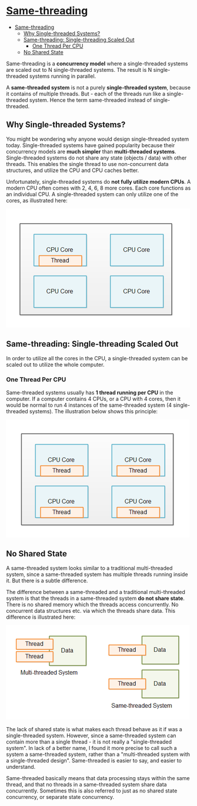 # [Same-threading](http://tutorials.jenkov.com/java-concurrency/same-threading.html)

- [Same-threading](#same-threading)
  - [Why Single-threaded Systems?](#why-single-threaded-systems)
  - [Same-threading: Single-threading Scaled Out](#same-threading-single-threading-scaled-out)
    - [One Thread Per CPU](#one-thread-per-cpu)
  - [No Shared State](#no-shared-state)

Same-threading is a **concurrency model** where a single-threaded systems are scaled out to N single-threaded systems. The result is N single-threaded systems running in parallel.

A **same-threaded system** is not a purely **single-threaded system**, because it contains of multiple threads. But - each of the threads run like a single-threaded system. Hence the term same-threaded instead of single-threaded.

## Why Single-threaded Systems?

You might be wondering why anyone would design single-threaded system today. Single-threaded systems have gained popularity because their concurrency models are **much simpler** than **multi-threaded systems**. Single-threaded systems do not share any state (objects / data) with other threads. This enables the single thread to use non-concurrent data structures, and utilize the CPU and CPU caches better.

Unfortunately, single-threaded systems do **not fully utilize modern CPUs**. A modern CPU often comes with 2, 4, 6, 8 more cores. Each core functions as an individual CPU. A single-threaded system can only utilize one of the cores, as illustrated here:

![fig0](./fig/Same-threading/same-threading-0.png)

## Same-threading: Single-threading Scaled Out

In order to utilize all the cores in the CPU, a single-threaded system can be scaled out to utilize the whole computer.

### One Thread Per CPU

Same-threaded systems usually has **1 thread running per CPU** in the computer. If a computer contains 4 CPUs, or a CPU with 4 cores, then it would be normal to run 4 instances of the same-threaded system (4 single-threaded systems). The illustration below shows this principle:

![fig0-1](./fig/Same-threading/same-threading-0-1.png)

## No Shared State

A same-threaded system looks similar to a traditional multi-threaded system, since a same-threaded system has multiple threads running inside it. But there is a subtle difference.

The difference between a same-threaded and a traditional multi-threaded system is that the threads in a same-threaded system **do not share state**. There is no shared memory which the threads access concurrently. No concurrent data structures etc. via which the threads share data. This difference is illustrated here:

![fig4](./fig/Same-threading/same-threading-4.png)

The lack of shared state is what makes each thread behave as it if was a single-threaded system. However, since a same-threaded system can contain more than a single thread - it is not really a "single-threaded system". In lack of a better name, I found it more precise to call such a system a same-threaded system, rather than a "multi-threaded system with a single-threaded design". Same-threaded is easier to say, and easier to understand.

Same-threaded basically means that data processing stays within the same thread, and that no threads in a same-threaded system share data concurrently. Sometimes this is also referred to just as no shared state concurrency, or separate state concurrency.


